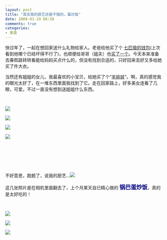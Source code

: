 ```yaml
---
layout: post
title: "其实我的厨艺还是不错的，蛋炒饭"
date: 2009-01-19 06:58
comments: true
categories: 
- 美食
---
```

<p>快过年了，一起在想回家送什么礼物给家人。老爸给他买了个 <a href="http://shop.mall.taobao.com/product-329067.htm" target="_blank">七匹狼的钱包</a>(上次看到他哪个已经坏得不行了)，也顺便给哥哥（姐夫）也<a href="http://shop.mall.taobao.com/product-1239344.htm" target="_blank">买了一个</a>。今天本来准备去春熙路转转看能给妈妈买点什么的，但没有找到合适的，只好回来去好又多给她买了件大衣。</p>
<p>当然还有姐姐的女儿，我最喜欢的小宝贝，给她买了个&ldquo;<a href="http://www.flickr.com/photos/huacnlee/tags/%E7%A4%BC%E7%89%A9/" target="_blank">羊娃娃</a>&rdquo;。啊，真的感觉我的眼光太好了，在一堆东西里面我找到了它。走在回家路上，好多美女连看了几眼，可爱。不过一直没有想到送姐姐什么东西。</p>
<p>&nbsp;</p>
<p><a href="1" target="_blank"> </a></p>
<p><a href="1" target="_blank"> </a></p>
<p><a href="1" target="_blank"><img src="http://farm4.static.flickr.com/3433/3206677692_574724a26f.jpg" border="0" /></a></p>
<p><a href="1" target="_blank"><img src="http://farm4.static.flickr.com/3314/3205834109_6cef11f103.jpg" border="0" /></a></p>
<p><a href="1" target="_blank"><img src="http://farm4.static.flickr.com/3108/3206674672_1aa7482d06_o.jpg" border="0" /></a></p>
<p><a href="1" target="_blank"><img src="http://farm4.static.flickr.com/3327/3206672866_0d6635a977_o.jpg" border="0" /></a></p>
<p>&nbsp;</p>
<p>&nbsp;</p>
<p>&nbsp;</p>
<p>不好意思，跑题了，说我的厨艺...<img src="http://public.blogbus.com/biaoqing/163/3.gif" border="0" /></p>
<p>这几张照片是在相机里面翻去了，上个月某天自已精心做的 <span style="color: #000080;"><strong><span style="font-size: large;">锅巴蛋炒饭</span></strong></span>，真的是太好吃的！</p>
<p>&nbsp;</p>
<p><a href="1" target="_blank"><img src="http://farm4.static.flickr.com/3398/3206669642_7313f5417b.jpg" border="0" /></a></p>
<p><a href="1" target="_blank"><img src="http://farm4.static.flickr.com/3337/3205826257_61fae60e4c_o.jpg" border="0" /></a></p>
<p><a href="1" target="_blank"><img src="http://farm4.static.flickr.com/3337/3205826257_61fae60e4c_o.jpg" border="0" /></a></p>
<p>&nbsp;</p>
